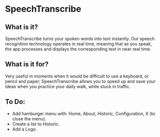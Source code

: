# SpeechTranscribe

## What is it?

SpeechTranscribe turns your spoken words into text instantly. Our speech recognition technology operates in real time, meaning that as you speak, the app processes and displays the corresponding text in near real time.

## What is it for?

Very useful in moments when it would be difficult to use a keyboard, or pencil and paper; SpeechTranscribe allows you to speed up and save your ideas when you practice your daily walk, while stuck in traffic.



## To Do:
* Add hamburger menu with: Home, About, Historic, Configuration, X (to close the menu).
* Create a list to Historic.
* Add a Logo.